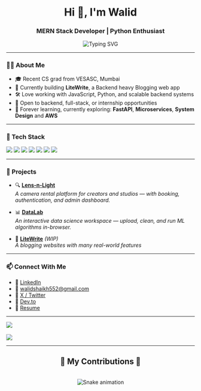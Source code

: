 <h1 align="center">Hi 👋, I'm Walid</h1>
<h3 align="center">MERN Stack Developer | Python Enthusiast </h3>

<p align="center">
  <img src="https://readme-typing-svg.herokuapp.com?font=Fira+Code&duration=3000&pause=1000&color=F7F7F7&center=true&vCenter=true&width=435&lines=Passionate+Full-stack+Web+Developer;Always+learning+new+tech;Clean+code+advocate" alt="Typing SVG" />
</p>

---

### 🧑‍💻 About Me

- 🎓 Recent CS grad from VESASC, Mumbai  
- 🔭 Currently building **LiteWrite**, a Backend heavy Blogging web app  
- 🛠️ Love working with JavaScript, Python, and scalable backend systems  
- 🤝 Open to backend, full-stack, or internship opportunities  
- 🧠 Forever learning, currently exploring: **FastAPI**, **Microservices**,  **System Design** and **AWS**

---

### 🧰 Tech Stack

<p align="left">
  <img src="https://img.shields.io/badge/MongoDB-4EA94B?style=for-the-badge&logo=mongodb&logoColor=white"/>
  <img src="https://img.shields.io/badge/Express.js-000000?style=for-the-badge&logo=express&logoColor=white"/>
  <img src="https://img.shields.io/badge/React-61DAFB?style=for-the-badge&logo=react&logoColor=black"/>
  <img src="https://img.shields.io/badge/Node.js-339933?style=for-the-badge&logo=node.js&logoColor=white"/>
  <img src="https://img.shields.io/badge/Python-3776AB?style=for-the-badge&logo=python&logoColor=white"/>
  <img src="https://img.shields.io/badge/Java-ED8B00?style=for-the-badge&logo=java&logoColor=white"/>
  <img src="https://img.shields.io/badge/JavaScript-F7DF1E?style=for-the-badge&logo=javascript&logoColor=black"/>
</p>

---

### 🚀 Projects

- 🔍 **[Lens-n-Light](https://github.com/WalidTheDev/Lens-n-Light)**  
  *A camera rental platform for creators and studios — with booking, authentication, and admin dashboard.*

- 📊 **[DataLab](https://github.com/WalidTheDev/DataLab-Frontend)**  
  *An interactive data science workspace — upload, clean, and run ML algorithms in-browser.*

- 💼 **[LiteWrite](https://github.com/WalidTheDev/LiteWrite)** *(WIP)*  
  *A blogging websites with many real-world features*

---

### 📫 Connect With Me


- 🔗 [LinkedIn](https://linkedin.com/in/walidshaikh)  
- 📧 walidshaikh552@gmail.com  
- 🔗 [X / Twitter](https://twitter.com/WalidTheDev)  
- 🔗 [Dev.to](https://dev.to/WalidTheDev)  
- 🔗 [Resume](https://drive.google.com/file/d/101VeJPcOC7e8A1vgo1ZEVGxIsemX17fl/view)

---
<img src="https://skillicons.dev/icons?i=python,java,javascript,nodejs,typescript,express,mongodb,mysql,kotlin,postman"/><br>    
<img src="https://skillicons.dev/icons?i=html,css,scss,react,nextjs,bootstrap,tailwind,vscode,github,figma,git,eclipse,idea,netlify,prisma" />
</div>

---

<div align="center">
  <h2>🐍 My Contributions 🐍</h2>
  <br>
<!--   <img alt="snake eating my contributions" src="https://raw.githubusercontent.com/KKrishna11/KKrishna11/output/github-contribution-grid-snake.svg" /> -->
  <img src="https://raw.githubusercontent.com/WalidTheDev/WalidTheDev/output/snake.svg" alt="Snake animation" />
